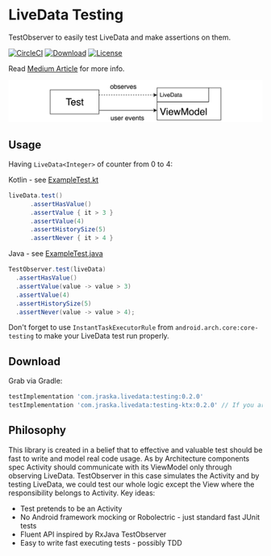 # LiveData Testing
TestObserver to easily test LiveData and make assertions on them.

[![CircleCI](https://circleci.com/gh/jraska/livedata-testing.svg?style=svg)](https://circleci.com/gh/jraska/livedata-testing)
[![Download](https://api.bintray.com/packages/jraska/maven/com.jraska.livedata%3Atesting-ktx/images/download.svg)](https://bintray.com/jraska/maven/com.jraska.livedata%3Atesting-ktx/_latestVersion)
[![License](https://img.shields.io/badge/license-Apache%202.0-green.svg) ](https://github.com/jraska/livedata-testing/blob/master/LICENSE)


Read [Medium Article](https://medium.com/@josef.raska/effective-livedata-and-viewmodel-testing-17f25069fcd4) for more info.

[![License](img/livedata-testing.png)](https://medium.com/@josef.raska/effective-livedata-and-viewmodel-testing-17f25069fcd4)

## Usage

Having `LiveData<Integer>` of counter from 0 to 4:

Kotlin - see [ExampleTest.kt](https://github.com/jraska/livedata-testing/blob/master/testing-ktx/src/test/java/com/jraska/livedata/example/ExampleTest.kt)
```java
liveData.test()
      .assertHasValue()
      .assertValue { it > 3 }
      .assertValue(4)
      .assertHistorySize(5)
      .assertNever { it > 4 }
```

Java - see [ExampleTest.java](https://github.com/jraska/livedata-testing/blob/master/testing-ktx/src/test/java/com/jraska/livedata/example/ExampleJavaTest.java)
```java
TestObserver.test(liveData)
  .assertHasValue()
  .assertValue(value -> value > 3)
  .assertValue(4)
  .assertHistorySize(5)
  .assertNever(value -> value > 4);
```

Don't forget to use `InstantTaskExecutorRule` from `android.arch.core:core-testing` to make your LiveData test run properly.

## Download

Grab via Gradle:
```groovy
testImplementation 'com.jraska.livedata:testing:0.2.0'
testImplementation 'com.jraska.livedata:testing-ktx:0.2.0' // If you are Kotlin positive
```

## Philosophy

This library is created in a belief that to effective and valuable test should be fast to write and model real code usage.
As by Architecture components spec Activity should communicate with its ViewModel only through observing LiveData.
TestObserver in this case simulates the Activity and by testing LiveData, we could test our whole logic except the View where the responsibility belongs to Activity.
Key ideas:
* Test pretends to be an Activity
* No Android framework mocking or Robolectric - just standard fast JUnit tests
* Fluent API inspired by RxJava TestObserver
* Easy to write fast executing tests - possibly TDD
